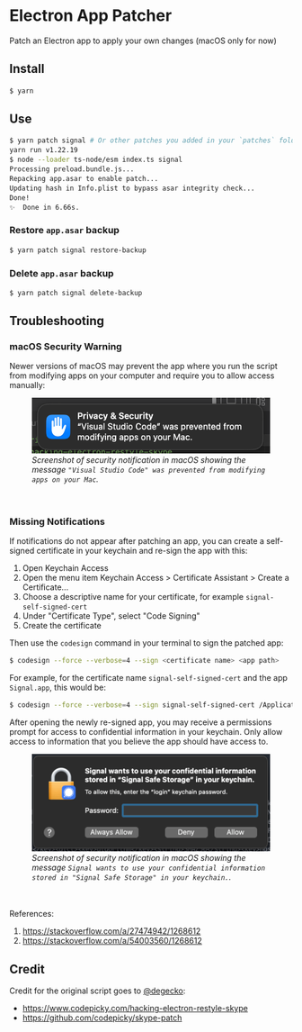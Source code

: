 # Electron App Patcher

Patch an Electron app to apply your own changes (macOS only for now)

## Install

```bash
$ yarn
```

## Use

```bash
$ yarn patch signal # Or other patches you added in your `patches` folder
yarn run v1.22.19
$ node --loader ts-node/esm index.ts signal
Processing preload.bundle.js...
Repacking app.asar to enable patch...
Updating hash in Info.plist to bypass asar integrity check...
Done!
✨  Done in 6.66s.
```

### Restore `app.asar` backup

```bash
$ yarn patch signal restore-backup
```

### Delete `app.asar` backup

```bash
$ yarn patch signal delete-backup
```

## Troubleshooting

### macOS Security Warning

Newer versions of macOS may prevent the app where you run the script from modifying apps on your computer and require you to allow access manually:

<figure>
  <img src="macos-security-prevented-modifying-apps.png" alt="" />
  <figcaption>
    <em>
      Screenshot of security notification in macOS showing the message <code>"Visual Studio Code" was prevented from modifying apps on your Mac</code>.
    </em>
  </figcaption>
  <br />
  <br />
</figure>

### Missing Notifications

If notifications do not appear after patching an app, you can create a self-signed certificate in your keychain and re-sign the app with this:

1. Open Keychain Access
2. Open the menu item Keychain Access > Certificate Assistant > Create a Certificate...
3. Choose a descriptive name for your certificate, for example `signal-self-signed-cert`
4. Under "Certificate Type", select "Code Signing"
5. Create the certificate

Then use the `codesign` command in your terminal to sign the patched app:

```bash
$ codesign --force --verbose=4 --sign <certificate name> <app path>
```

For example, for the certificate name `signal-self-signed-cert` and the app `Signal.app`, this would be:

```bash
$ codesign --force --verbose=4 --sign signal-self-signed-cert /Applications/Signal.app
```

After opening the newly re-signed app, you may receive a permissions prompt for access to confidential information in your keychain. Only allow access to information that you believe the app should have access to.

<figure>
  <img src="macos-resigned-app-permissions.png" alt="" />
  <figcaption>
    <em>
      Screenshot of security notification in macOS showing the message <code>Signal wants to use your confidential information stored in "Signal Safe Storage" in your keychain.</code>.
    </em>
  </figcaption>
  <br />
  <br />
</figure>

References:

1. https://stackoverflow.com/a/27474942/1268612
2. https://stackoverflow.com/a/54003560/1268612

## Credit

Credit for the original script goes to [@degecko](https://github.com/degecko):

- https://www.codepicky.com/hacking-electron-restyle-skype
- https://github.com/codepicky/skype-patch

